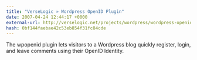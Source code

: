 ```yaml
---
title: "VerseLogic » Wordpress OpenID Plugin"
date: 2007-04-24 12:44:17 +0000
external-url: http://verselogic.net/projects/wordpress/wordpress-openid-plugin/
hash: 0bf144faebae42c53eb854f31fc84cde
---
```


The wpopenid plugin lets visitors to a Wordpress blog quickly register, login, and leave comments using their OpenID Identity.
